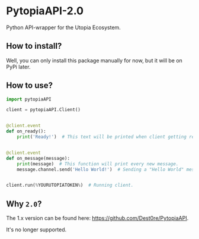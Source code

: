 # PytopiaAPI-2.0
Python API-wrapper for the Utopia Ecosystem.

## How to install?
Well, you can only install this package manually for now, but it will be on PyPi later.

## How to use?
```py
import pytopiaAPI

client = pytopiaAPI.Client()


@client.event
def on_ready():
    print('Ready!')  # This text will be printed when client getting ready.


@client.event
def on_message(message):
    print(message)  # This function will print every new message.
    message.channel.send('Hello World!')  # Sending a "Hello World" message in message channel.


client.run(%YOURUTOPIATOKEN%)  # Running client.
```

## Why `2.0`?
The 1.x version can be found here: https://github.com/Dest0re/PytopiaAPI.

It's no longer supported.
